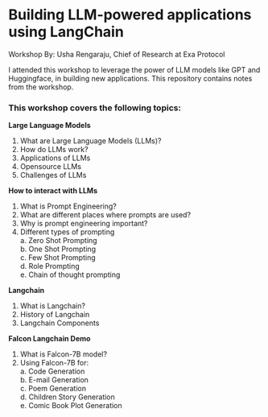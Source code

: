 # Building LLM-powered applications using LangChain

Workshop By: Usha Rengaraju, Chief of Research at Exa Protocol


I attended this workshop to leverage the power of LLM models like GPT and Huggingface, in building new applications. This repository contains notes from the workshop.

### This workshop covers the following topics:

**Large Language Models**
1. What are Large Language Models (LLMs)?
2. How do LLMs work?
3. Applications of LLMs
4. Opensource LLMs
5. Challenges of LLMs

**How to interact with LLMs**
1. What is Prompt Engineering?
2. What are different places where prompts are used?
3. Why is prompt engineering important?
4. Different types of prompting \
    a. Zero Shot Prompting \
    b. One Shot Prompting \
    c. Few Shot Prompting \
    d. Role Prompting \
    e. Chain of thought prompting 

**Langchain**
1. What is Langchain?
2. History of Langchain
3. Langchain Components

**Falcon Langchain Demo**
1. What is Falcon-7B model?
2. Using Falcon-7B for: \
    a. Code Generation \
    b. E-mail Generation \
    c. Poem Generation \
    d. Children Story Generation \
    e. Comic Book Plot Generation

